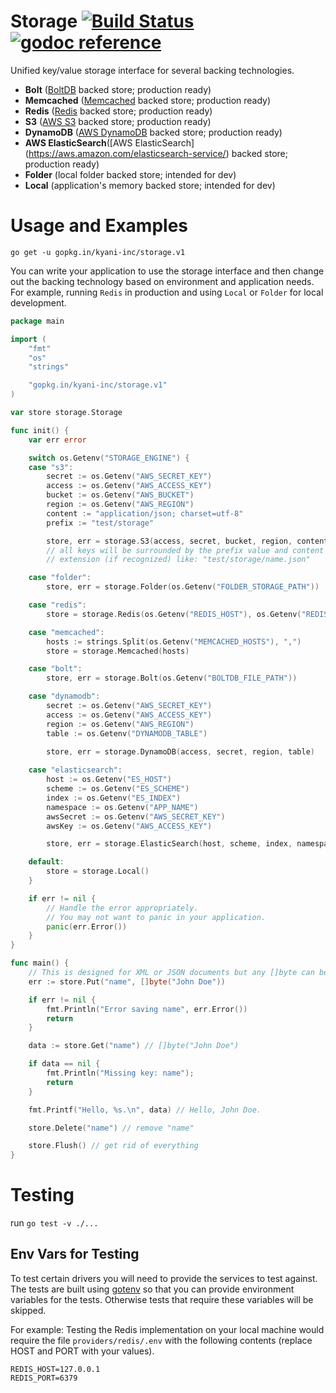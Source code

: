 # Storage [![Build Status](https://travis-ci.org/kyani-inc/storage.svg)](https://travis-ci.org/kyani-inc/storage)&nbsp;[![godoc reference](https://godoc.org/github.com/kyani-inc/storage?status.png)](https://godoc.org/github.com/kyani-inc/storage)

Unified key/value storage interface for several backing technologies.

- **Bolt** ([BoltDB](https://github.com/boltdb/bolt) backed store; production ready)
- **Memcached** ([Memcached](http://memcached.org/) backed store; production ready)
- **Redis** ([Redis](http://redis.io/) backed store; production ready)
- **S3** ([AWS S3](https://aws.amazon.com/s3/) backed store; production ready)
- **DynamoDB** ([AWS DynamoDB](https://aws.amazon.com/dynamodb/) backed store; production ready)
- **AWS ElasticSearch**([AWS ElasticSearch] (https://aws.amazon.com/elasticsearch-service/) backed store; production ready)
- **Folder** (local folder backed store; intended for dev)
- **Local** (application's memory backed store; intended for dev)

# Usage and Examples

`go get -u gopkg.in/kyani-inc/storage.v1`

You can write your application to use the storage interface and then change out the backing technology based on 
environment and application needs. For example, running `Redis` in production and using `Local` or `Folder` for 
local development.

```go
package main

import (
	"fmt"
	"os"
	"strings"

	"gopkg.in/kyani-inc/storage.v1"
)

var store storage.Storage 

func init() {
	var err error

	switch os.Getenv("STORAGE_ENGINE") {
	case "s3":
		secret := os.Getenv("AWS_SECRET_KEY")
		access := os.Getenv("AWS_ACCESS_KEY")
		bucket := os.Getenv("AWS_BUCKET")
		region := os.Getenv("AWS_REGION")
		content := "application/json; charset=utf-8"
		prefix := "test/storage"

		store, err = storage.S3(access, secret, bucket, region, content, prefix)
		// all keys will be surrounded by the prefix value and content
		// extension (if recognized) like: "test/storage/name.json"

	case "folder":
		store, err = storage.Folder(os.Getenv("FOLDER_STORAGE_PATH"))

	case "redis":
		store = storage.Redis(os.Getenv("REDIS_HOST"), os.Getenv("REDIS_PORT"))

	case "memcached":
		hosts := strings.Split(os.Getenv("MEMCACHED_HOSTS"), ",")
		store = storage.Memcached(hosts)

	case "bolt":
		store, err = storage.Bolt(os.Getenv("BOLTDB_FILE_PATH"))

	case "dynamodb":
		secret := os.Getenv("AWS_SECRET_KEY")
		access := os.Getenv("AWS_ACCESS_KEY")
		region := os.Getenv("AWS_REGION")
		table := os.Getenv("DYNAMODB_TABLE")

		store, err = storage.DynamoDB(access, secret, region, table)
        
    case "elasticsearch":
		host := os.Getenv("ES_HOST")
		scheme := os.Getenv("ES_SCHEME")
		index := os.Getenv("ES_INDEX")
		namespace := os.Getenv("APP_NAME")
		awsSecret := os.Getenv("AWS_SECRET_KEY")
		awsKey := os.Getenv("AWS_ACCESS_KEY")

		store, err = storage.ElasticSearch(host, scheme, index, namespace, awsKey, awsSecret)

	default:
		store = storage.Local()
	}

	if err != nil {
		// Handle the error appropriately.
		// You may not want to panic in your application.
		panic(err.Error())
	}
}

func main() {
	// This is designed for XML or JSON documents but any []byte can be used.
	err := store.Put("name", []byte("John Doe"))

	if err != nil {
		fmt.Println("Error saving name", err.Error())
		return
	}

	data := store.Get("name") // []byte("John Doe")

	if data == nil {
		fmt.Println("Missing key: name");
		return
	}

	fmt.Printf("Hello, %s.\n", data) // Hello, John Doe.

	store.Delete("name") // remove "name"

	store.Flush() // get rid of everything
}
```

# Testing

run `go test -v ./...`

## Env Vars for Testing

To test certain drivers you will need to provide the services to test against. The tests are built using 
[gotenv](https://github.com/subosito/gotenv) so that you can provide environment variables for the tests.
Otherwise tests that require these variables will be skipped.

For example: Testing the Redis implementation on your local machine would require the file `providers/redis/.env` with the following
contents (replace HOST and PORT with your values).

```
REDIS_HOST=127.0.0.1
REDIS_PORT=6379
```


